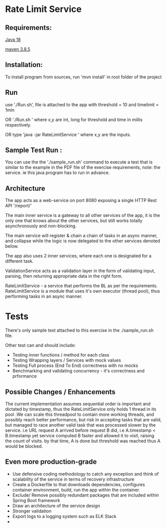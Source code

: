 # Rate Limit Service

## Requirements:
[Java 18](https://docs.oracle.com/en/java/javase/18/install/installation-jdk-linux-platforms.html#GUID-4907E1A6-7B4B-4E98-9DA5-BF2A4D01AA57)

[maven 3.8.5](https://phoenixnap.com/kb/install-maven-on-ubuntu)

## Installation:
To install program from sources, run 'mvn install' in root folder of the project

## Run
use './Run.sh', file is attached to the app with threshold = 10 and timelimit = 1min

OR './Run.sh <x> <y>' where x,y are int, long for threshold and time in millis respectively.

OR type  'java -jar RateLimitService <x> <y>' where x,y are the inputs.

## Sample Test Run :
You can use the the './sample_run.sh' command to execute a test that is similar to the example in the
PDF file of the exercise requirements, note: the service. ie this java program has to run in advance.

## Architecture
The app acts as a web-service on port 8080 exposing a single HTTP Rest API '/report/'

The main inner service is a gateway to all other services of the app, it is the only one that 
knows about the other services, but still works totally asynchronously and non-blocking.

The main service will register  & chain a chain of tasks in an async manner,
and collapse while the logic is now delegated to the other services denoted below.

The app also uses 2 inner services, where each one is designated for a different task.

ValidationService acts as a validation layer in the form of validating input, parsing, then returning appropriate data
in the right form.

RateLimitService - a service that performs the BL as per the requirements. RateLimitService is a module that uses it's
own executor (thread pool), thus performing tasks in an async manner.

# Tests
There's only sample test attached to this exercise in the ./sample_run.sh file.

Other test can and should include:

- Testing inner functions / method for each class
- Testing Wrapping layers / Services with mock values
- Testing Full process (End To End) correctness with no mocks
- Benchmarking and validating concurrency - it's correctness and prformance

## Possible Changes / Enhancements
The current implementation assumes sequential order is important and dictated by timestamp,
thus the RateLimitService only holds 1 thread in its pool .We can scale this threadpool to contain
more working threads, and possibly reach better performance, but risk in accepting tasks that are valid, but managed to
race another valid task that was processed slower by the service. i.e URL request A arrived before request B did, i.e 
A.timestamp < B.timestamp yet service computed B faster and allowed it to visit, raising the count of visits. by that time, A is done but threshold
was reached thus A would be blocked.

## Even more production-grade
- Use defensive coding methodology to catch any exception and think of scalability of the service in terms of recovery infrastructure
- Create a Dockerfile to that downloads dependencies, configures container environment, build, run the app within the container.
- Exclude/ Remove possibly redundant packages that are included within Spring Boot framework
- Draw an architecture of the service design
- Stronger validation
- Export logs to a logging system such as ELK Stack
- 